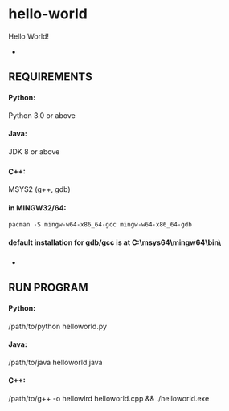 # hello-world
Hello World!

-

## REQUIREMENTS
#### Python:
Python 3.0 or above

#### Java:
JDK 8 or above

### ###
#### C++:
MSYS2 (g++, gdb)

#### in MINGW32/64:
```
pacman -S mingw-w64-x86_64-gcc mingw-w64-x86_64-gdb
```
#### default installation for gdb/gcc is at C:\msys64\mingw64\bin\
### ###

-

## RUN PROGRAM
#### Python:
/path/to/python helloworld.py

#### Java:
/path/to/java helloworld.java

#### C++:
/path/to/g++ -o hellowlrd helloworld.cpp && ./helloworld.exe
